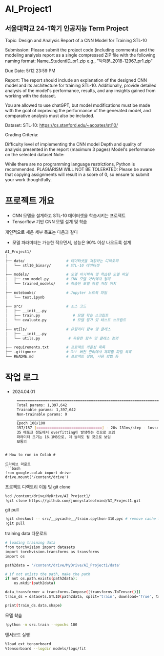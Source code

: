 # AI_Project1

## **서울대학교 24-1학기 인공지능 Term Project** ##



Topic: Design and Analysis Report of a CNN Model for Training STL-10

Submission: Please submit the project code (including comments) and the modeling analysis report as a single compressed ZIP file with the following naming format: Name_StudentID_pr1.zip
e.g., "박재문_2018-12967_pr1.zip"

Due Date: 5/12 23:59 PM

Report: The report should include an explanation of the designed CNN model and its architecture for training STL-10.
Additionally, provide detailed analysis of the model's performance, results, and any insights gained from working with the dataset. 

You are allowed to use chatGPT, but model modifications must be made with the goal of improving the performance of the generated model, and comparative analysis must also be included.

Dataset: STL-10: https://cs.stanford.edu/~acoates/stl10/

Grading Criteria:

Difficulty level of implementing the CNN model
Depth and quality of analysis presented in the report (maximum 3 pages)
Model's performance on the selected dataset
Note: 

While there are no programming language restrictions, Python is recommended.
PLAGIARISM WILL NOT BE TOLERATED: Please be aware that copying assignments will result in a score of 0, so ensure to submit your work thoughtfully.

# 프로젝트 개요 #
- CNN 모델을 설계하고 STL-10 데이터셋을 학습시키는 프로젝트
- Tensorflow 기반 CNN 모델 설계 및 학습

개인적으로 세운 세부 목표는 다음과 같다
- 모델 파라미터는 가능한 적으면서, 성능은 90% 이상 나오도록 설계


```bash
AI_Project1/
│
├── data/                   # 데이터셋을 저장하는 디렉토리
│   └── stl10_binary/       # STL-10 데이터셋
│
├── models/                 # 모델 아키텍처 및 학습된 모델 파일
│   ├── cnn_model.py        # CNN 모델 아키텍처 정의
│   └── trained_models/     # 학습된 모델 파일 저장 위치
│
├── notebooks/              # Jupyter 노트북 파일
│   └── test.ipynb
│
├── src/                    # 소스 코드
│   ├── __init__.py
│   ├── train.py               # 모델 학습 스크립트
│   └── evaluate.py            # 모델 평가 및 테스트 스크립트
│
├── utils/                  # 유틸리티 함수 및 클래스
│   ├── __init__.py
│   └── utils.py             # 유용한 함수 및 클래스 정의
│
├── requirements.txt        # 프로젝트 의존성 목록
├── .gitignore              # Git 버전 관리에서 제외할 파일 목록
└── README.md               # 프로젝트 설명, 사용 방법 등
```


# 작업 로그 # 

- 2024.04.01
  ```bash
    ==================================================================================================
    Total params: 1,397,642
    Trainable params: 1,397,642
    Non-trainable params: 0
    __________________________________________________________________________________________________
    Epoch 100/100 
    157/157 [==============================] - 20s 131ms/step - loss: 2.1908e-05 - accuracy: 1.0000 - val_loss: 3.5760 - val_accuracy: 0.6679
    35 에포크 정도에서 overfitting이 발생하는 것으로 보임
    파라미터 크기는 16.1MB으로, 더 늘려도 될 것으로 보임
    보통의 
```

# How to run in Colab #

드라이브 마운트
```bash
from google.colab import drive
drive.mount('/content/drive')
```

프로젝트 디렉토리 이동 및 git clone
```bash
%cd /content/drive/MyDrive/AI_Project1/
!git clone https://github.com/junnystateofmind/AI_Project1.git
```
git pull
```bash
!git checkout -- src/__pycache__/train.cpython-310.pyc # remove cache file
!git pull
```
training data 다운로드
```bash
# loading training data
from torchvision import datasets
import torchvision.transforms as transforms
import os

path2data = '/content/drive/MyDrive/AI_Project1/data'

# if not exists the path, make the path
if not os.path.exists(path2data):
    os.mkdir(path2data)

data_transformer = transforms.Compose([transforms.ToTensor()])
train_ds = datasets.STL10(path2data, split='train', download='True', transform=data_transformer)

print(train_ds.data.shape)
```

모델 학습
```bash
!python -m src.train --epochs 100
```

텐서보드 실행
```bash
%load_ext tensorboard
%tensorboard --logdir models/logs/fit
```
